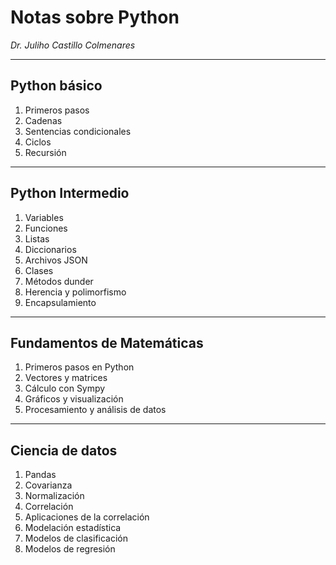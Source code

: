 
# Notas sobre Python

*Dr. Juliho Castillo Colmenares*

---

## Python básico

1.   Primeros pasos
2.   Cadenas
3.   Sentencias condicionales
4.   Ciclos
5.   Recursión

---

## Python Intermedio

1. Variables
4. Funciones
4. Listas
4. Diccionarios
4. Archivos JSON
4. Clases 
4. Métodos dunder
4. Herencia y polimorfismo
4. Encapsulamiento

---
##  Fundamentos de Matemáticas

1. Primeros pasos en Python 
2. Vectores y matrices
3. Cálculo con Sympy
4. Gráficos y visualización
5. Procesamiento y análisis de datos 

---

## Ciencia de datos


1. Pandas
1. Covarianza
1. Normalización
1. Correlación 
1. Aplicaciones de la correlación
1. Modelación estadística
2. Modelos de clasificación
3. Modelos de regresión
